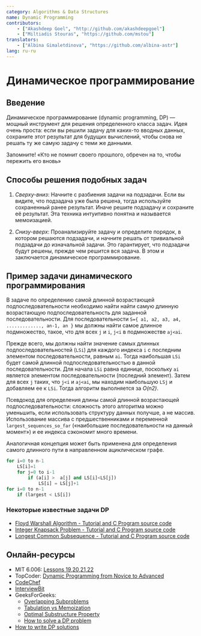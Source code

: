 ```yaml
---
category: Algorithms & Data Structures
name: Dynamic Programming
contributors:
    - ["Akashdeep Goel", "http://github.com/akashdeepgoel"]
    - ["Miltiadis Stouras", "https://github.com/mstou"]
translators:
    - ["Albina Gimaletdinova", "https://github.com/albina-astr"]
lang: ru-ru
---
```


# Динамическое программирование

## Введение

Динамическое программирование (dynamic programming, DP) — мощный инструмент для решения определенного класса задач. Идея очень проста: если вы решили задачу для каких-то вводных данных, сохраните этот результат для будущих вычислений, чтобы снова не решать ту же самую задачу с теми же данными.

Запомните!
«Кто не помнит своего прошлого, обречен на то, чтобы пережить его вновь»

## Способы решения подобных задач

1. *Сверху-вниз*: Начните с разбиения задачи на подзадачи. Если вы видите, что подзадача уже была решена, тогда используйте сохраненный ранее результат. Иначе решите подзадачу и сохраните её результат. Эта техника интуитивно понятна и называется мемоизацией.

2. *Снизу-вверх*: Проанализируйте задачу и определите порядок, в котором решаются подзадачи, и начните решать от тривиальной подзадачи до изначальной задачи. Это гарантирует, что подзадачи будут решены, прежде чем решится вся задача. В этом и заключается динамическое программирование.

## Пример задачи динамического программирования

В задаче по определению самой длинной возрастающей подпоследовательности необходимо найти найти самую длинную возрастающую подпоследовательность для заданной последовательности.
Для последовательности `S={ a1, a2, a3, a4, ............., an-1, an }` мы должны найти самое длинное подмножество, такое, что для всех `j` и `i`, `j<i` в подмножестве `aj<ai`.

Прежде всего, мы должны найти значение самых длинных подпоследовательностей (`LSi`) для каждого индекса `i` с последним элементом последовательности, равным `ai`. Тогда наибольшая `LSi` будет самой длинной подпоследовательностью в данной последовательности. Для начала `LSi` равна единице, поскольку `ai` является элементом последовательности (последний элемент). Затем для всех `j` таких, что `j<i` и `aj<ai`, мы находим наибольшую `LSj` и добавляем ее к `LSi`. Тогда алгоритм выполняется за *O(n2)*.

Псевдокод для определения длины самой длинной возрастающей подпоследовательности:
сложность этого алгоритма можно уменьшить, если использовать структуру данных получше, а не массив. Использование массива с предшественниками и переменной `largest_sequences_so_far` («наибольшие последовательности на данный момент») и ее индекса сэкономит много времени.

Аналогичная концепция может быть применена для определения самого длинного пути в направленном ациклическом графе.

```python
for i=0 to n-1
    LS[i]=1
    for j=0 to i-1
        if (a[i] >  a[j] and LS[i]<LS[j])
            LS[i] = LS[j]+1
for i=0 to n-1
    if (largest < LS[i])
```

### Некоторые известные задачи DP

* [Floyd Warshall Algorithm - Tutorial and C Program source code](http://www.thelearningpoint.net/computer-science/algorithms-all-to-all-shortest-paths-in-graphs---floyd-warshall-algorithm-with-c-program-source-code)
* [Integer Knapsack Problem - Tutorial and C Program source code](http://www.thelearningpoint.net/computer-science/algorithms-dynamic-programming---the-integer-knapsack-problem)
* [Longest Common Subsequence - Tutorial and C Program source code](http://www.thelearningpoint.net/computer-science/algorithms-dynamic-programming---longest-common-subsequence)

## Онлайн-ресурсы

* MIT 6.006: [Lessons 19,20,21,22](https://www.youtube.com/playlist?list=PLUl4u3cNGP61Oq3tWYp6V_F-5jb5L2iHb)
* TopCoder: [Dynamic Programming from Novice to Advanced](https://www.topcoder.com/community/data-science/data-science-tutorials/dynamic-programming-from-novice-to-advanced/)
* [CodeChef](https://www.codechef.com/wiki/tutorial-dynamic-programming)
* [InterviewBit](https://www.interviewbit.com/courses/programming/topics/dynamic-programming/)
* GeeksForGeeks:
  * [Overlapping Subproblems](https://www.geeksforgeeks.org/dynamic-programming-set-1/)
  * [Tabulation vs Memoization](https://www.geeksforgeeks.org/tabulation-vs-memoizatation/)
  * [Optimal Substructure Property](https://www.geeksforgeeks.org/dynamic-programming-set-2-optimal-substructure-property/)
  * [How to solve a DP problem](https://www.geeksforgeeks.org/solve-dynamic-programming-problem/)
* [How to write DP solutions](https://www.quora.com/Are-there-any-good-resources-or-tutorials-for-dynamic-programming-DP-besides-the-TopCoder-tutorial/answer/Michal-Danilák)
